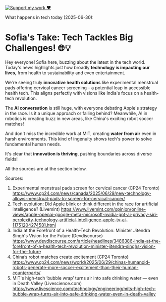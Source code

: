 [![Support my work ❤️](https://img.shields.io/badge/Support%20my%20work%20❤️-orange?style=for-the-badge&logo=patreon&logoColor=white)](https://www.patreon.com/c/orobocigano)

What happens in tech today (2025-06-30):

# Sofia's Take: Tech Tackles Big Challenges! 🌐💡

Hey everyone! Sofia here, buzzing about the latest in the tech world. Today's news highlights just how broadly **technology is impacting our lives**, from health to sustainability and even entertainment.

We're seeing truly **innovative health solutions** like experimental menstrual pads offering cervical cancer screening – a potential leap in accessible health tech. This aligns perfectly with visions like India's focus on a health-tech revolution.

The **AI conversation** is still huge, with everyone debating Apple's strategy in the race. Is it a unique approach or falling behind? Meanwhile, AI in robotics is creating buzz in new areas, like China's exciting robot soccer matches!

And don't miss the incredible work at MIT, creating **water from air** even in harsh environments. This kind of ingenuity shows tech's power to solve fundamental human needs.

It's clear that **innovation is thriving**, pushing boundaries across diverse fields!

All the sources are at the section below.

Sources:
1. Experimental menstrual pads screen for cervical cancer (CP24 Toronto)
   https://www.cp24.com/news/canada/2025/06/29/new-technology-allows-menstrual-pads-to-screen-for-cervical-cancer/
2. Tech evolution: Did Apple blink or think different in the race for artificial intelligence? (Livemint)
   https://www.livemint.com/opinion/online-views/apple-openai-google-meta-microsoft-nvidia-gpt-ai-privacy-siri-perplexity-technology-artificial-intelligence-apple-tv-ai-11751204274581.html
3. India at the Forefront of a Health-Tech Revolution: Minister Jitendra Singh's Vision for the Future (Devdiscourse)
   https://www.devdiscourse.com/article/headlines/3486386-india-at-the-forefront-of-a-health-tech-revolution-minister-jitendra-singhs-vision-for-the-future
4. China’s robot matches create excitement (CP24 Toronto)
   https://www.cp24.com/news/world/2025/06/29/chinas-humanoid-robots-generate-more-soccer-excitement-than-their-human-counterparts/
5. MIT's high-tech ‘bubble wrap’ turns air into safe drinking water — even in Death Valley (Livescience.com)
   https://www.livescience.com/technology/engineering/mits-high-tech-bubble-wrap-turns-air-into-safe-drinking-water-even-in-death-valley